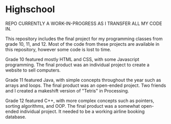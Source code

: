 # Highschool
REPO CURRENTLY A WORK-IN-PROGRESS AS I TRANSFER ALL MY CODE IN.

This repository includes the final project for my programming classes from grade 10, 11, and 12.
Most of the code from these projects are available in this repository, however some code is lost to time.

Grade 10 featured mostly HTML and CSS, with some Javascript programming.
The final product was an individual project to create a website to sell computers.

Grade 11 featured Java, with simple concepts throughout the year such as arrays and loops.
The final product was an open-ended project. Two friends and I created a makeshift version of "Tetris" in Processing.

Grade 12 featured C++, with more complex concepts such as pointers, sorting algorithms, and OOP.
The final product was a somewhat open-ended individual project. It needed to be a working airline booking database.
